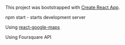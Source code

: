 This project was bootstrapped with [Create React App](https://github.com/facebook/create-react-app).

npm start - starts development server

Using [react-google-maps](https://github.com/tomchentw/react-google-maps)

Using Foursquare API

